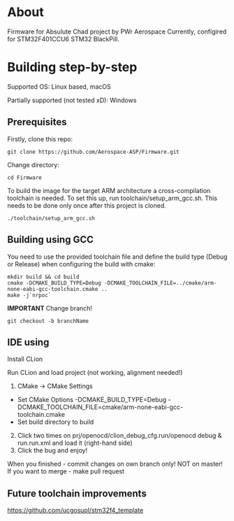 # About

Firmware for Absulute Chad project by PWr Aerospace
Currently, configired for STM32F401CCU6 STM32 BlackPill.

# Building step-by-step

Supported OS: Linux based, macOS

Partially supported (not tested xD): Windows

## Prerequisites
Firstly, clone this repo:

    git clone https://github.com/Aerospace-ASP/Firmware.git

Change directory:

    cd Firmware

To build the image for the target ARM architecture a cross-compilation toolchain is needed. To set this up, run toolchain/setup_arm_gcc.sh. This needs to be done only once after this project is cloned.

    ./toolchain/setup_arm_gcc.sh

## Building using GCC

You need to use the provided toolchain file and define the build type (Debug or Release) when configuring the build with cmake:

    mkdir build && cd build
    cmake -DCMAKE_BUILD_TYPE=Debug -DCMAKE_TOOLCHAIN_FILE=../cmake/arm-none-eabi-gcc-toolchain.cmake ..
    make -j`nrpoc`

**IMPORTANT** Change branch!

    git checkout -b branchName
    
## IDE using

Install CLion

Run CLion and load project (not working, alignment needed!)

1. CMake -> CMake Settings
* Set CMake Options -DCMAKE_BUILD_TYPE=Debug -DCMAKE_TOOLCHAIN_FILE=cmake/arm-none-eabi-gcc-toolchain.cmake
* Set build directory to build
2. Click two times on prj/openocd/clion_debug_cfg.run/openocd debug & run.run.xml and load it (right-hand side)
3. Click the bug and enjoy!

When you finished - commit changes on own branch only! NOT on master! If you want to merge - make pull request

## Future toolchain improvements

https://github.com/ucgosupl/stm32f4_template
